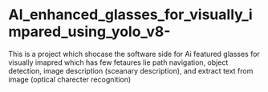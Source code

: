 # AI_enhanced_glasses_for_visually_impared_using_yolo_v8-
This is a project which shocase the software side for Ai featured glasses for visually imapred which has few fetaures lie path navigation, object detection, image description (sceanary description), and extract text from image (optical charecter recognition)
